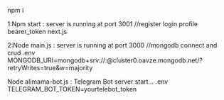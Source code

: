 npm i

1:Npm start : server is running at port 3001        //register  login  profile  bearer_token  next.js

2:Node main.js : server is running at port 3000     //mongodb connect and crud
.env    MONGODB_URI=mongodb+srv://<name>:<password>@cluster0.oavze.mongodb.net/<database>?retryWrites=true&w=majority

Node alimama-bot.js : Telegram Bot server start…
.env   TELEGRAM_BOT_TOKEN=yourtelebot_token



